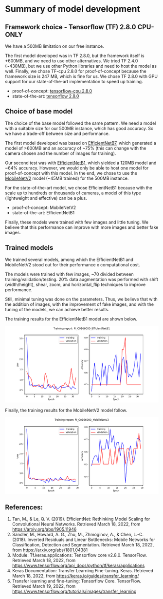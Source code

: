 # Summary of model development

## Framework choice - Tensorflow (TF) 2.8.0 CPU-ONLY

We have a 500MB limitation on our free instance.

The first model developed was in TF 2.8.0, but the framework itself is +600MB, and we need to use other alternatives. We tried TF 2.4.0 (~430MB), but we use other Python libraries and need to host the model as well. Finally, we chose TF-cpu 2.8.0 for proof-of-concept because the framework size is 247 MB, which is fine for us. We chose TF 2.8.0 with GPU support for our state-of-the-art implementation to speed up training.

- proof-of-concept: [tensorflow-cpu 2.8.0](https://pypi.org/project/tensorflow-cpu/2.8.0/)
- state-of-the-art: [tensorflow 2.8.0](https://pypi.org/project/tensorflow/2.8.0/)

## Choice of base model

The choice of the base model followed the same pattern. We need a model with a suitable size for our 500MB instance, which has good accuracy. So we have a trade-off between size and performance.

The first model developed was based on [EfficientNetB7](https://arxiv.org/abs/1905.11946), which generated a model of >600MB and an accuracy of ~75% (this can change with the camera chosen and the number of images for training).

Our second test was with [EfficientNetB1](https://arxiv.org/abs/1905.11946), which yielded a 120MB model and ~64% accuracy. However, we would only be able to host one model for proof-of-concept with this model. In the end, we chose to use the [MobileNetV2](https://arxiv.org/abs/1801.04381) model (~45MB trained) for the 500MB instance.

For the state-of-the-art model, we chose EfficientNetB1 because with the scale up to hundreds or thousands of cameras, a model of this type (lightweight and effective) can be a plus.

- proof-of-concept: MobileNetV2
- state-of-the-art: EfficientNetB1

Finally, these models were trained with few images and little tuning. We believe that this performance can improve with more images and better fake images.

<!-- working on
## Train models

Usage:
> $ python path/to/train.py --basemodel MODEL --datapath path/to/data --cam COUNTRY_CAMERA --img SIZE --batch NUMBER --epoch NUMBER --reports all/text/graph

Example:
> $ python train.py --basemodel MobileNetV2 --datapath path/to/data --cam FI_C0166000 --img 160 --batch 4 --epoch 100 --reports all

-->
## Trained models

We trained several models, among which the EfficientNetB1 and MobileNetV2 stood out for their performance x computational cost.

The models were trained with few images, ~70 divided between training/validation/testing. 20% data augmentation was performed with shift (width/height), shear, zoom, and horizontal_flip techniques to improve performance.

Still, minimal tuning was done on the parameters. Thus, we believe that with the addition of images, with the improvement of fake images, and with the tuning of the models, we can achieve better results.

The training results for the EfficientNetB1 model are shown below.

![report_FI_C0166000_EfficientNetB1](report_FI_C0166000_EfficientNetB1.png)

Finally, the training results for the MobileNetV2 model follow.

![FI_C0166000_MobileNetV2](report_FI_C0166000_MobileNetV2.png)

## References:

1. Tan, M., & Le, Q. V. (2019). EfficientNet: Rethinking Model Scaling for Convolutional Neural Networks. Retrieved March 18, 2022, from https://arxiv.org/abs/1905.11946
2. Sandler, M., Howard, A. G., Zhu, M., Zhmoginov, A., & Chen, L.-C. (2018). Inverted Residuals and Linear Bottlenecks: Mobile Networks for Classification, Detection and Segmentation. Retrieved March 18, 2022, from https://arxiv.org/abs/1801.04381
3. Module: Tf.keras.applications: Tensorflow core v2.8.0. TensorFlow. Retrieved March 18, 2022, from https://www.tensorflow.org/api_docs/python/tf/keras/applications
4. Keras Documentation: Transfer Learning Fine-tuning. Keras. Retrieved March 18, 2022, from https://keras.io/guides/transfer_learning/
5. Transfer learning and fine-tuning: Tensorflow Core. TensorFlow. Retrieved March 19, 2022, from https://www.tensorflow.org/tutorials/images/transfer_learning
